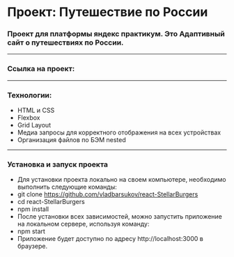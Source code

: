 # Проект: Путешествие по России
### Проект для платформы яндекс практикум. Это Адаптивный сайт о путешествиях по России.
---
### Ссылка на проект: 
---
### Технологии: 
* HTML и CSS
* Flexbox
* Grid Layout
* Медиа запросы для корректного отображения на всех устройствах
* Организация файлов по БЭМ nested
---
### Установка и запуск проекта
* Для установки проекта локально на своем компьютере, необходимо выполнить следующие команды:  
* git clone https://github.com/vladbarsukov/react-StellarBurgers  
* cd react-StellarBurgers  
* npm install  
* После установки всех зависимостей, можно запустить приложение на локальном сервере, используя команду:  
* npm start  
* Приложение будет доступно по адресу http://localhost:3000 в браузере.  

